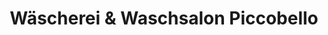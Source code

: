 ---
title: "Wäscherei & Waschsalon Piccobello"
url: /mosbach/waescherei-und-waschsalon-piccobello/
shop: Wäscherei
---